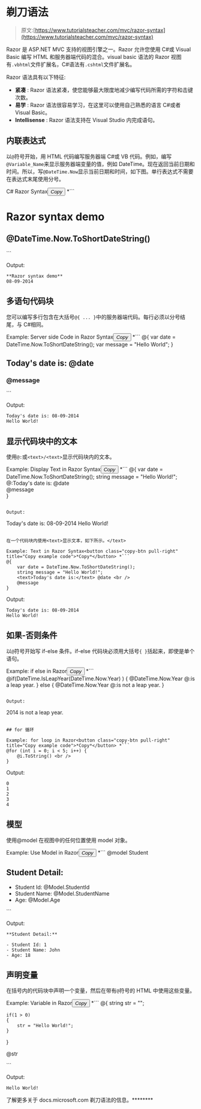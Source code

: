 # 剃刀语法

> 原文:[https://www.tutorialsteacher.com/mvc/razor-syntax](https://www.tutorialsteacher.com/mvc/razor-syntax)

Razor 是 ASP.NET MVC 支持的视图引擎之一。Razor 允许您使用 C#或 Visual Basic 编写 HTML 和服务器端代码的混合。visual basic 语法的 Razor 视图有`.vbhtml`文件扩展名，C#语法有`.cshtml`文件扩展名。

Razor 语法具有以下特征:

*   **紧凑** : Razor 语法紧凑，使您能够最大限度地减少编写代码所需的字符和击键次数。
*   **易学** : Razor 语法很容易学习，在这里可以使用自己熟悉的语言 C#或者 Visual Basic。
*   **Intellisense** : Razor 语法支持在 Visual Studio 内完成语句。

## 内联表达式

以`@`符号开始，用 HTML 代码编写服务器端 C#或 VB 代码。例如，编写`@Variable_Name`来显示服务器端变量的值，例如 DateTime。现在返回当前日期和时间。所以，写`@DateTime.Now`显示当前日期和时间，如下图。单行表达式不需要在表达式末尾使用分号。

C# Razor Syntax<button class="copy-btn pull-right" title="Copy example code">*Copy*</button> *```
<h1>Razor syntax demo</h1>

<h2>@DateTime.Now.ToShortDateString()</h2> 
```

Output:

```
**Razor syntax demo** 
08-09-2014
```

## 多语句代码块

您可以编写多行包含在大括号`@{ ... }`中的服务器端代码。每行必须以分号结尾，与 C#相同。

Example: Server side Code in Razor Syntax<button class="copy-btn pull-right" title="Copy example code">*Copy*</button> *```
@{
    var date = DateTime.Now.ToShortDateString();
    var message = "Hello World";
}

<h2>Today's date is: @date </h2>
<h3>@message</h3> 
```

Output:

```
Today's date is: 08-09-2014
Hello World!
```

## 显示代码块中的文本

使用`@:`或`<text>/<text>`显示代码块内的文本。

Example: Display Text in Razor Syntax<button class="copy-btn pull-right" title="Copy example code">*Copy*</button> *```
@{
    var date = DateTime.Now.ToShortDateString();
    string message = "Hello World!";
    @:Today's date is: @date <br />
    @message                               
} 
```

Output:

```
Today's date is: 08-09-2014
Hello World!
```

在一个代码块内使用<text>显示文本，如下所示。</text>

Example: Text in Razor Syntax<button class="copy-btn pull-right" title="Copy example code">*Copy*</button> *```
@{
    var date = DateTime.Now.ToShortDateString();
    string message = "Hello World!";
    <text>Today's date is:</text> @date <br />
    @message                               
} 
```

Output:

```
Today's date is: 08-09-2014
Hello World!
```

## 如果-否则条件

以`@`符号开始写 if-else 条件。if-else 代码块必须用大括号`{ }`括起来，即使是单个语句。

Example: if else in Razor<button class="copy-btn pull-right" title="Copy example code">*Copy*</button> *```
@if(DateTime.IsLeapYear(DateTime.Now.Year) )
{
    @DateTime.Now.Year @:is a leap year.
}
else { 
    @DateTime.Now.Year @:is not a leap year.
} 
```

Output:

```
2014 is not a leap year.
```

## for 循环

Example: for loop in Razor<button class="copy-btn pull-right" title="Copy example code">*Copy*</button> *```
@for (int i = 0; i < 5; i++) { 
    @i.ToString() <br />
} 
```

Output:

```
0
1
2
3
4
```

## 模型

使用@model 在视图中的任何位置使用 model 对象。

Example: Use Model in Razor<button class="copy-btn pull-right" title="Copy example code">*Copy*</button> *```
@model Student

<h2>Student Detail:</h2>
<ul>
    <li>Student Id: @Model.StudentId</li>
    <li>Student Name: @Model.StudentName</li>
    <li>Age: @Model.Age</li>
</ul> 
```

Output:

```
**Student Detail:**

- Student Id: 1 
- Student Name: John 
- Age: 18
```

## 声明变量

在括号内的代码块中声明一个变量，然后在带有`@`符号的 HTML 中使用这些变量。

Example: Variable in Razor<button class="copy-btn pull-right" title="Copy example code">*Copy*</button> *```
@{ 
    string str = "";

    if(1 > 0)
    {
        str = "Hello World!";
    }
}

<p>@str</p> 
```

Output:

```
Hello World!
```

了解更多关于 docs.microsoft.com 剃刀语法的信息。********